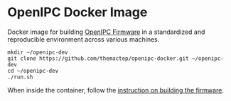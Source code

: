 OpenIPC Docker Image
====================

Docker image for building [OpenIPC Firmware][1] in a standardized
and reproducible environment across various machines.

```
mkdir ~/openipc-dev
git clone https://github.com/themactep/openipc-docker.git ~/openipc-dev
cd ~/openipc-dev
./run.sh
```

When inside the container, follow the [instruction on building the firmware][2].


[1]: https://github.com/OpenIPC/firmware
[2]: https://github.com/OpenIPC/wiki/blob/master/en/building.md#build-the-firmware
